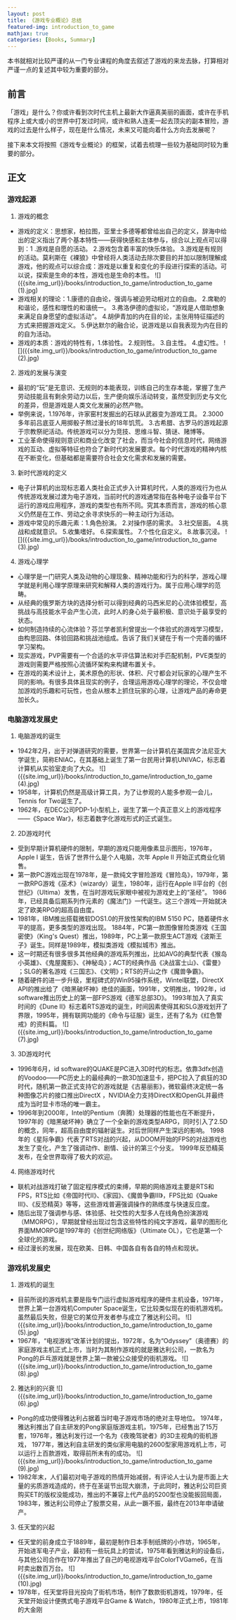 ```yaml
---
layout: post
title: 《游戏专业概论》总结
featured-img: introduction_to_game
mathjax: true
categories: [Books, Summary]
---
```


本书就相对比较严谨的从一门专业课程的角度去叙述了游戏的来龙去脉，打算相对严谨一点的复述其中较为重要的部分。

<!--more-->

## 前言

「游戏」是什么？你或许看到次时代主机上最新大作逼真美丽的画面，或许在手机程序上或大或小的世界中打发过时间，或许和熟人连麦一起去顶尖的副本冒险，游戏的过去是什么样子，现在是什么情况，未来又可能向着什么方向去发展呢？

接下来本文将按照《游戏专业概论》的框架，试着去梳理一些较为基础同时较为重要的部分。

## 正文

### 游戏起源

1. 游戏的概念
  + 游戏的定义：思想家，柏拉图，亚里士多德等都曾给出自己的定义，辞海中给出的定义指出了两个基本特性——获得快感和主体参与，综合以上观点可以得到：1 .游戏是自愿的活动。 2.游戏包含着丰富的快乐体验。 3.游戏是有规则的活动。莫利斯在《裸狼》中曾经将人类活动去除次要目的并加以限制理解成游戏，他的观点可以综合成：游戏是以重复和变化的手段进行探索的活动。可以说，探索是生命的本性，游戏也是生命的本性。
  ![]({{site.img_url}}/books/introduction_to_game/introduction_to_game (1).jpg)
  + 游戏相关的理论：1.康德的自由论，强调与被迫劳动相对立的自由。 2.席勒的和谐论，感性和理性的和谐统一。 3.弗洛伊德的虚拟论，“游戏是人借助想象来满足自身愿望的虚拟活动”。 4.胡伊青加的内在目的论，主张用特征描述的方式来把握游戏定义。 5.伊达默尔的融合论，说游戏是以自我表现为内在目的的自为活动。
  + 游戏的本质：游戏的特性有，1.体验性。 2.规则性。 3.自主性。 4.虚幻性。
  ![]({{site.img_url}}/books/introduction_to_game/introduction_to_game (2).jpg)
2. 游戏的发展与演变
  + 最初的“玩”是无意识、无规则的本能表现，训练自己的生存本能，掌握了生产劳动技能且有剩余劳动力以后，生产便向娱乐活动转变，虽然受到历史与文化的差异，但是游戏是人类文化发展的必然产物。
  + 举例来说，1.1976年，许家窑村发掘出的石球从武器变为游戏工具。 2.3000多年前吕底亚人用掷骰子熬过漫长的18年饥荒。 3.古希腊、古罗马的游戏起源于宗教祭祀活动。传统游戏可以分为竞技、思维斗智、猜谜、赌博等。
  + 工业革命使得规则意识和商业化改变了社会，而当今社会的信息时代，网络游戏的互动、虚拟等特征也符合了新时代的发展要求。每个时代游戏的精神内核在不断变化，但基础都是需要符合社会文化需求和发展的需要。
3. 新时代游戏的定义
  + 电子计算机的出现标志着人类社会正式步入计算机时代，人类的游戏行为也从传统游戏发展过渡为电子游戏，当前时代的游戏通常指在各种电子设备平台下运行的游戏应用程序，游戏的类型也有所不同。究其本质而言，游戏的核心意义仍然是在工作、劳动之余寻求快乐的一种主动行为活动。
  + 游戏中常见的乐趣元素：1.角色扮演。 2.对操作感的需求。 3.社交层面。 4.挑战和成就意识。 5.收集嗜好。 6.探索属性。 7.个性化自定义。 8.故事沉浸。
  ![]({{site.img_url}}/books/introduction_to_game/introduction_to_game (3).jpg)
4. 游戏心理学
  + 心理学是一门研究人类及动物的心理现象、精神功能和行为的科学，游戏心理学就是利用心理学原理来研究和解释人类的游戏行为。属于应用心理学的范畴。
  + 从经典的俄罗斯方块的选择分析可以得到经典的马西米尼的心流体验模型，高挑战与高技能水平会产生心流，此时人的身心处于最积极、意识处于最享受的状态。
  + 如何制造持续的心流体验？芬兰学者凯利曾提出一个体验式的游戏学习模型，由构思回路、体验回路和挑战池组成。告诉了我们关键在于有一个完善的循环学习架构。
  + 现实游戏，PVP需要有一个合适的水平评估算法和对手匹配机制，PVE类型的游戏则需要严格按照心流循环架构来构建布置关卡。
  + 在游戏的美术设计上，美术原色的形状、体积、尺寸都会对玩家的心理产生不同的影响。有很多具体且现实的例子，合理运用游戏心理学的理论，不仅会增加游戏的乐趣和可玩性，也会从根本上抓住玩家的心理，让游戏产品的寿命更加长久。


### 电脑游戏发展史

1. 电脑游戏的诞生
  + 1942年2月，出于对弹道研究的需要，世界第一台计算机在美国宾夕法尼亚大学诞生，简称ENIAC，在其基础上诞生了第一台民用计算机UNIVAC，标志着计算机从实验室走向了大众。
  ![]({{site.img_url}}/books/introduction_to_game/introduction_to_game (4).jpg)
  + 1958年，计算机仍然是高级计算工具，为了让参观的人能多参观一会儿，Tennis for Two诞生了。
  + 1962年，在DEC公司PDP-1小型机上，诞生了第一个真正意义上的游戏程序——《Space War》，标志着数字化游戏形式的正式诞生。
2. 2D游戏时代
  + 受到早期计算机硬件的限制，早期的游戏只能用像素显示图形，1976年，Apple Ⅰ 诞生，告诉了世界什么是个人电脑，次年 Apple Ⅱ 开始正式商业化销售。
  + 第一款PC游戏出现在1978年，是一款纯文字冒险游戏《冒险岛》，1979年，第一款RPG游戏《巫术》（wizardy）诞生，1980年，运行在Apple Ⅱ平台的《创世纪》（Ultima）发售，在当时游戏玩家眼中被视为游戏史上的“圣经”。 1986年，已经具备后期系列作元素的《魔法门》一代诞生。这三个游戏一开始就决定了欧美RPG的超高自由度。
  + 1981年，IBM推出搭载微软DOS1.0的开放性架构的IBM 5150 PC，随着硬件水平的提高，更多类型的游戏出现。 1884年，PC第一款图像冒险类游戏《王国密使》（King's Quest）推出，1989年，PC上第一款原生ACT游戏《波斯王子》诞生。同样是1989年，模拟类游戏《模拟城市》推出。
  + 这一时期还有很多很多其他经典的游戏系列推出，比如AVG的典型代表《猴岛小英雄》、《鬼屋魔影》、《神秘岛》；ACT的经典作品《决战富士山》、《雷曼》 ；SLG的著名游戏《三国志》、《文明》；RTS的开山之作《魔兽争霸》。
  + 随着硬件的进一步升级，里程碑式的Win95操作系统，Wintel联盟，DirectX API的推出给了《暗黑破坏神》绝佳的画面，1991年，文明推出，1992年，id software推出历史上的第一部FPS游戏《德军总部3D》。 1993年加入了真实时间的《Dune Ⅱ》标志着RTS游戏的诞生，时间因素使得其和SLG游戏划开了界限，1995年，拥有联网功能的《命令与征服》诞生，还有了名为《红色警戒》的资料篇。
  ![]({{site.img_url}}/books/introduction_to_game/introduction_to_game (7).jpg)

3. 3D游戏时代
  + 1996年6月，id software的QUAKE是PC进入3D时代的标志。依靠3dfx创造的Voodoo——PC历史上的最经典的一款3D加速显卡，把PC拉入了疯狂的3D时代，随机第一款正式支持它的游戏就是《古墓丽影》，微软最终决定统一各种图像芯片的接口推出DirectX ，NVIDIA全力支持DirectX和OpenGL并最终成为当时显卡市场的唯一霸主。
  + 1996年到2000年，Intel的Pentium（奔腾）处理器的性能也在不断提升，1997年的《暗黑破坏神》确立了一个全新的游戏类型ARPG，同时引入了2.5D的概念，同年，超高自由度的辐射诞生。对后世同样产生深远的影响。 1998年的《星际争霸》代表了RTS对战的兴起，从DOOM开始的FPS的对战游戏也发生了变化，产生了强调动作、剧情、设计的第三个分支。 1999年反恐精英发布，在全世界取得了极大的欢迎。
4. 网络游戏时代
  + 联机对战游戏打破了固定程序模式的束缚，早期的网络游戏主要是RTS和FPS，RTS比如《帝国时代Ⅱ》、《家园》、《魔兽争霸Ⅲ》，FPS比如《Quake Ⅲ》、《反恐精英》等等，这些游戏普遍强调操作的熟练度与快速反应度。
  + 随后出现了强调参与感、体验感、社交性的大型多人在线角色扮演游戏（MMORPG），早期就曾经出现过包含这些特性的纯文字游戏，最早的图形化界面MMORPG是1997年的《创世纪网络版》（Ultimate OL），它也是第一个全球化的游戏。
  + 经过漫长的发展，现在欧美、日韩、中国各自有各自的特点和现状。

### 游戏机发展史

1. 游戏机的诞生
  + 目前所说的游戏机主要是指专门运行虚拟游戏程序的硬件主机设备，1971年，世界上第一台游戏机Computer Space诞生，它比较类似现在的街机游戏机。虽然最后失败，但是它的某位开发者参与成立了雅达利公司。
  ![]({{site.img_url}}/books/introduction_to_game/introduction_to_game (5).jpg)
  + 1967年，“电视游戏”改革计划的提出，1972年，名为“Odyssey”（奥德赛）的家庭游戏主机正式上市，当时为其制作游戏的就是雅达利公司，一款名为Pong的乒乓游戏就是世界上第一款被公众接受的街机游戏。
  ![]({{site.img_url}}/books/introduction_to_game/introduction_to_game (8).jpg)

2. 雅达利的兴衰
  ![]({{site.img_url}}/books/introduction_to_game/introduction_to_game (6).jpg)
  + Pong的成功使得雅达利占据着当时电子游戏市场的绝对主导地位。 1974年，雅达利推出了自主研发的Pong家庭版游戏主机，1975年，已经售出了15万套，1976年，雅达利发行过一个名为《夜晚驾驶者》的3D主视角的街机游戏， 1977年，雅达利自主研发的类似家用电脑的2600型家用游戏机上市，可以运行上百款游戏，取得前所未有的成功。
  ![]({{site.img_url}}/books/introduction_to_game/introduction_to_game (9).jpg)
  + 1982年末，人们最初对电子游戏的热情开始减弱，有评论人士认为是市面上大量的劣质游戏造成的，终于在圣诞节出现大崩溃，于此同时，雅达利公司巨资购买ET的版权没能成功，推出的不兼容上代产品的5200型也没能扳回局面，1983年，雅达利公司停止了股票交易，从此一蹶不振，最终在2013年申请破产。

3. 任天堂的兴起
  + 任天堂的前身成立于1889年，最初是制作日本手制纸牌的小作坊，1965年，开始进军电子产业，最初有一些玩具上的尝试，1975年看到雅达利的设备后，与其他公司合作在1977年推出了自己的电视游戏平台ColorTVGame6，在当时卖出数百万台。
  ![]({{site.img_url}}/books/introduction_to_game/introduction_to_game (10).jpg)
  + 1978年，任天堂将目光投向了街机市场，制作了数款街机游戏，1979年，任天堂开始设计便携式电子游戏平台Game & Watch，1980年正式上市，1981年的大金刚
